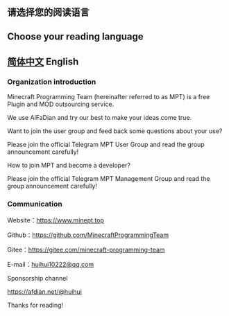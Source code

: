 ## 请选择您的阅读语言

## Choose your reading language

<h2><a href=".\README.md">简体中文</a> English</h2>

### Organization introduction

Minecraft Programming Team (hereinafter referred to as MPT) is a free Plugin and MOD outsourcing service.

We use AiFaDian and try our best to make your ideas come true.

Want to join the user group and feed back some questions about your use?

Please join the official Telegram MPT User Group and read the group announcement carefully!

How to join MPT and become a developer?

Please join the official Telegram MPT Management Group and read the group announcement carefully!

### Communication

Website：https://www.minept.top

Github：https://github.com/MinecraftProgrammingTeam

Gitee：https://gitee.com/minecraft-programming-team

E-mail：huihui10222@qq.com

Sponsorship channel

https://afdian.net/@huihui

Thanks for reading!
